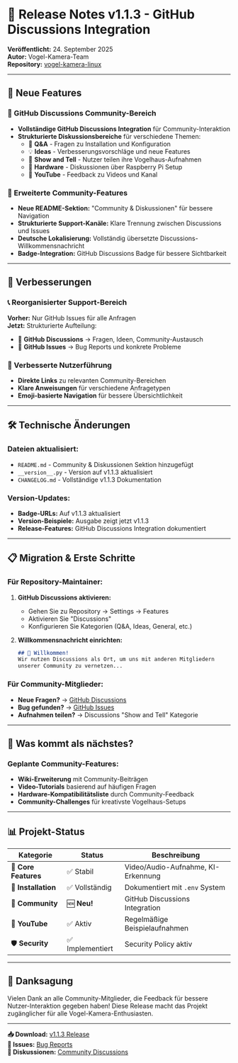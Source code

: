 # 🎉 Release Notes v1.1.3 - GitHub Discussions Integration

**Veröffentlicht:** 24. September 2025  
**Autor:** Vogel-Kamera-Team  
**Repository:** [vogel-kamera-linux](https://github.com/roimme65/vogel-kamera-linux)

---

## 🌟 Neue Features

### 💬 GitHub Discussions Community-Bereich
- **Vollständige GitHub Discussions Integration** für Community-Interaktion
- **Strukturierte Diskussionsbereiche** für verschiedene Themen:
  - 🙋 **Q&A** - Fragen zu Installation und Konfiguration
  - 💡 **Ideas** - Verbesserungsvorschläge und neue Features  
  - 📸 **Show and Tell** - Nutzer teilen ihre Vogelhaus-Aufnahmen
  - 🔧 **Hardware** - Diskussionen über Raspberry Pi Setup
  - 📱 **YouTube** - Feedback zu Videos und Kanal

### 🤝 Erweiterte Community-Features
- **Neue README-Sektion:** "Community & Diskussionen" für bessere Navigation
- **Strukturierte Support-Kanäle:** Klare Trennung zwischen Discussions und Issues
- **Deutsche Lokalisierung:** Vollständig übersetzte Discussions-Willkommensnachricht
- **Badge-Integration:** GitHub Discussions Badge für bessere Sichtbarkeit

---

## 🔧 Verbesserungen

### 📞 Reorganisierter Support-Bereich
**Vorher:** Nur GitHub Issues für alle Anfragen  
**Jetzt:** Strukturierte Aufteilung:
- 💬 **GitHub Discussions** → Fragen, Ideen, Community-Austausch
- 🐛 **GitHub Issues** → Bug Reports und konkrete Probleme

### 🎯 Verbesserte Nutzerführung
- **Direkte Links** zu relevanten Community-Bereichen
- **Klare Anweisungen** für verschiedene Anfragetypen
- **Emoji-basierte Navigation** für bessere Übersichtlichkeit

---

## 🛠️ Technische Änderungen

### Dateien aktualisiert:
- `README.md` - Community & Diskussionen Sektion hinzugefügt
- `__version__.py` - Version auf v1.1.3 aktualisiert
- `CHANGELOG.md` - Vollständige v1.1.3 Dokumentation

### Version-Updates:
- **Badge-URLs:** Auf v1.1.3 aktualisiert
- **Version-Beispiele:** Ausgabe zeigt jetzt v1.1.3
- **Release-Features:** GitHub Discussions Integration dokumentiert

---

## 📋 Migration & Erste Schritte

### Für Repository-Maintainer:
1. **GitHub Discussions aktivieren:**
   - Gehen Sie zu Repository → Settings → Features
   - Aktivieren Sie "Discussions"
   - Konfigurieren Sie Kategorien (Q&A, Ideas, General, etc.)

2. **Willkommensnachricht einrichten:**
   ```markdown
   ## 👋 Willkommen!
   Wir nutzen Discussions als Ort, um uns mit anderen Mitgliedern 
   unserer Community zu vernetzen...
   ```

### Für Community-Mitglieder:
- **Neue Fragen?** → [GitHub Discussions](https://github.com/roimme65/vogel-kamera-linux/discussions)
- **Bug gefunden?** → [GitHub Issues](https://github.com/roimme65/vogel-kamera-linux/issues)
- **Aufnahmen teilen?** → Discussions "Show and Tell" Kategorie

---

## 🚀 Was kommt als nächstes?

### Geplante Community-Features:
- **Wiki-Erweiterung** mit Community-Beiträgen
- **Video-Tutorials** basierend auf häufigen Fragen
- **Hardware-Kompatibilitätsliste** durch Community-Feedback
- **Community-Challenges** für kreativste Vogelhaus-Setups

---

## 📊 Projekt-Status

| Kategorie | Status | Beschreibung |
|-----------|--------|--------------|
| 🎥 **Core Features** | ✅ Stabil | Video/Audio-Aufnahme, KI-Erkennung |
| 🔧 **Installation** | ✅ Vollständig | Dokumentiert mit `.env` System |
| 🤝 **Community** | 🆕 **Neu!** | GitHub Discussions Integration |
| 📱 **YouTube** | ✅ Aktiv | Regelmäßige Beispielaufnahmen |
| 🛡️ **Security** | ✅ Implementiert | Security Policy aktiv |

---

## 🙏 Danksagung

Vielen Dank an alle Community-Mitglieder, die Feedback für bessere Nutzer-Interaktion gegeben haben! Diese Release macht das Projekt zugänglicher für alle Vogel-Kamera-Enthusiasten.

---

**📥 Download:** [v1.1.3 Release](https://github.com/roimme65/vogel-kamera-linux/releases/tag/v1.1.3)  
**🐛 Issues:** [Bug Reports](https://github.com/roimme65/vogel-kamera-linux/issues)  
**💬 Diskussionen:** [Community Discussions](https://github.com/roimme65/vogel-kamera-linux/discussions)
